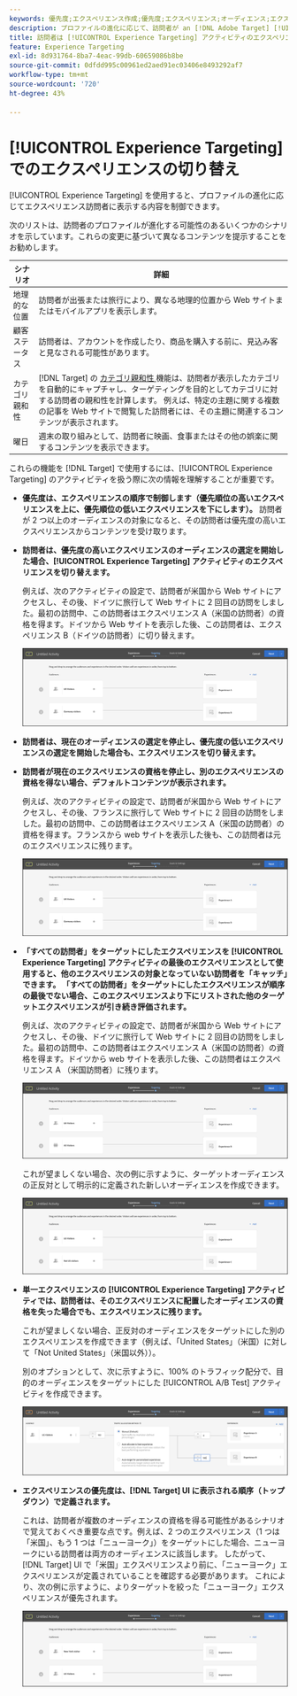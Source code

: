 ```yaml
---
keywords: 優先度;エクスペリエンス作成;優先度;エクスペリエンス;オーディエンス;エクスペリエンス;エクスペリエンスの切り替え;visual experience composer
description: プロファイルの進化に応じて、訪問者が an [!DNL Adobe Target] [!UICONTROL Experience Targeting] （XT）アクティビティのエクスペリエンスを切り替える方法を説明します。
title: 訪問者は [!UICONTROL Experience Targeting] アクティビティのエクスペリエンスを切り替えることができますか？
feature: Experience Targeting
exl-id: 8d931764-8ba7-4eac-99db-60659086b8be
source-git-commit: 0dfdd995c00961ed2aed91ec03406e8493292af7
workflow-type: tm+mt
source-wordcount: '720'
ht-degree: 43%

---
```


# [!UICONTROL Experience Targeting] でのエクスペリエンスの切り替え

[!UICONTROL Experience Targeting] を使用すると、プロファイルの進化に応じてエクスペリエンス訪問者に表示する内容を制御できます。

次のリストは、訪問者のプロファイルが進化する可能性のあるいくつかのシナリオを示しています。これらの変更に基づいて異なるコンテンツを提示することをお勧めします。

| シナリオ | 詳細 |
|--- |--- |
| 地理的な位置 | 訪問者が出張または旅行により、異なる地理的位置から Web サイトまたはモバイルアプリを表示します。 |
| 顧客ステータス | 訪問者は、アカウントを作成したり、商品を購入する前に、見込み客と見なされる可能性があります。 |
| カテゴリ親和性 | [!DNL Target] の [ カテゴリ親和性 ](/help/main/c-target/c-visitor-profile/category-affinity.md) 機能は、訪問者が表示したカテゴリを自動的にキャプチャし、ターゲティングを目的としてカテゴリに対する訪問者の親和性を計算します。 例えば、特定の主題に関する複数の記事を Web サイトで閲覧した訪問者には、その主題に関連するコンテンツが表示されます。 |
| 曜日 | 週末の取り組みとして、訪問者に映画、食事またはその他の娯楽に関するコンテンツを表示できます。 |

これらの機能を [!DNL Target] で使用するには、[!UICONTROL Experience Targeting] のアクティビティを扱う際に次の情報を理解することが重要です。

* **優先度は、エクスペリエンスの順序で制御します（優先順位の高いエクスペリエンスを上に、優先順位の低いエクスペリエンスを下にします）。** 訪問者が 2 つ以上のオーディエンスの対象になると、その訪問者は優先度の高いエクスペリエンスからコンテンツを受け取ります。
* **訪問者は、優先度の高いエクスペリエンスのオーディエンスの選定を開始した場合、[!UICONTROL Experience Targeting] アクティビティのエクスペリエンスを切り替えます。**

  例えば、次のアクティビティの設定で、訪問者が米国から Web サイトにアクセスし、その後、ドイツに旅行して Web サイトに 2 回目の訪問をしました。最初の訪問中、この訪問者はエクスペリエンス A（米国の訪問者）の資格を得ます。ドイツから Web サイトを表示した後、この訪問者は、エクスペリエンス B（ドイツの訪問者）に切り替えます。

  ![優先度：米国 > ドイツ](/help/main/c-activities/t-experience-target/t-xt-create/assets/xt_priority_us_germany-new.png)

* **訪問者は、現在のオーディエンスの選定を停止し、優先度の低いエクスペリエンスの選定を開始した場合も、エクスペリエンスを切り替えます。**
* **訪問者が現在のエクスペリエンスの資格を停止し、別のエクスペリエンスの資格を得ない場合、デフォルトコンテンツが表示されます。**

  例えば、次のアクティビティの設定で、訪問者が米国から Web サイトにアクセスし、その後、フランスに旅行して Web サイトに 2 回目の訪問をしました。最初の訪問中、この訪問者はエクスペリエンス A（米国の訪問者）の資格を得ます。フランスから web サイトを表示した後も、この訪問者は元のエクスペリエンスに残ります。

  ![優先度：米国 > ドイツ](/help/main/c-activities/t-experience-target/t-xt-create/assets/xt_priority_us_germany-new.png)

* **「すべての訪問者」をターゲットにしたエクスペリエンスを [!UICONTROL Experience Targeting] アクティビティの最後のエクスペリエンスとして使用すると、他のエクスペリエンスの対象となっていない訪問者を「キャッチ」できます。 「すべての訪問者」をターゲットにしたエクスペリエンスが順序の最後でない場合、このエクスペリエンスより下にリストされた他のターゲットエクスペリエンスが引き続き評価されます。**

  例えば、次のアクティビティの設定で、訪問者が米国から Web サイトにアクセスし、その後、ドイツに旅行して Web サイトに 2 回目の訪問をしました。最初の訪問中、この訪問者はエクスペリエンス A（米国の訪問者）の資格を得ます。ドイツから web サイトを表示した後、この訪問者はエクスペリエンス A （米国訪問者）に残ります。

  ![優先度：米国 > すべての訪問者](/help/main/c-activities/t-experience-target/t-xt-create/assets/xt_priority_us_all_visitors-new.png)

  これが望ましくない場合、次の例に示すように、ターゲットオーディエンスの正反対として明示的に定義された新しいオーディエンスを作成できます。

  ![優先度：米国 > 米国以外](/help/main/c-activities/t-experience-target/t-xt-create/assets/xt_priority_us_not_us-new.png)

* **単一エクスペリエンスの [!UICONTROL Experience Targeting] アクティビティでは、訪問者は、そのエクスペリエンスに配置したオーディエンスの資格を失った場合でも、エクスペリエンスに残ります。**

  これが望ましくない場合、正反対のオーディエンスをターゲットにした別のエクスペリエンスを作成できます（例えば、「United States」（米国）に対して「Not United States」（米国以外））。

  別のオプションとして、次に示すように、100% のトラフィック配分で、目的のオーディエンスをターゲットにした [!UICONTROL A/B Test] アクティビティを作成できます。

  ![優先度 1 エクスペリエンス](/help/main/c-activities/t-experience-target/t-xt-create/assets/xt_priority_one_experience-new.png)

* **エクスペリエンスの優先度は、[!DNL Target] UI に表示される順序（トップダウン）で定義されます。**

  これは、訪問者が複数のオーディエンスの資格を得る可能性があるシナリオで覚えておくべき重要な点です。例えば、2 つのエクスペリエンス（1 つは「米国」、もう 1 つは「ニューヨーク」）をターゲットにした場合、ニューヨークにいる訪問者は両方のオーディエンスに該当します。 したがって、[!DNL Target] UI で「米国」エクスペリエンスより前に、「ニューヨーク」エクスペリエンスが定義されていることを確認する必要があります。 これにより、次の例に示すように、よりターゲットを絞った「ニューヨーク」エクスペリエンスが優先されます。

  ![優先度：ニューヨーク > 米国](/help/main/c-activities/t-experience-target/t-xt-create/assets/xt_priority_ny_us-new.png)
